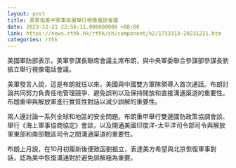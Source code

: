 ```yaml
---
layout: post
title: 美軍指美中軍事高層舉行視像電話會議
date: 2023-12-21 22:56:11.000000000 +08:00
link: https://news.rthk.hk/rthk/ch/component/k2/1733313-20231221.htm
categories: rthk
---
```


美國軍防部表示，美軍參謀長聯席會議主席布朗，與中央軍委聯合參謀部參謀長劉振立舉行視像電話會議。

美軍發言人說，這是布朗就任以來，美國與中國雙方軍隊領導人首次通話。布朗討論共同努力負責任地管理競爭、避免誤判以及保持開放和直接溝通渠道的重要性。布朗重申與解放軍進行實質性對話以減少誤解的重要性。

兩人還討論一系列全球和地區的安全問題。布朗重申舉行雙邊國防政策協調會談、舉行《海上軍事協商協定》會談，以及開通美國印度洋-太平洋司令部司令與解放軍東部和南部戰區司令之間溝通渠道的重要性。

布朗上月說，在10月初履新後便致函劉振立，表達美方希望與北京恢復軍事對話，認為美中恢復溝通對於避免誤解極為重要。
